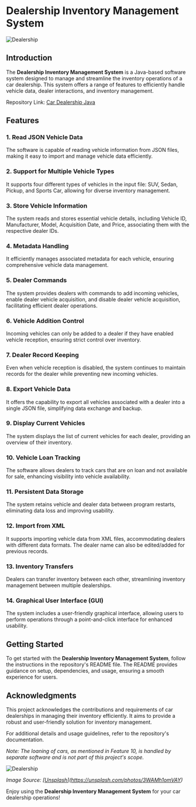 # Dealership Inventory Management System

![Dealership](dealership.jpg)

## Introduction

The **Dealership Inventory Management System** is a Java-based software system designed to manage and streamline the inventory operations of a car dealership. This system offers a range of features to efficiently handle vehicle data, dealer interactions, and inventory management.

Repository Link: [Car Dealership Java](https://github.com/Guacamoley/Car-Dealership-Java)

## Features

### 1. Read JSON Vehicle Data

The software is capable of reading vehicle information from JSON files, making it easy to import and manage vehicle data efficiently.

### 2. Support for Multiple Vehicle Types

It supports four different types of vehicles in the input file: SUV, Sedan, Pickup, and Sports Car, allowing for diverse inventory management.

### 3. Store Vehicle Information

The system reads and stores essential vehicle details, including Vehicle ID, Manufacturer, Model, Acquisition Date, and Price, associating them with the respective dealer IDs.

### 4. Metadata Handling

It efficiently manages associated metadata for each vehicle, ensuring comprehensive vehicle data management.

### 5. Dealer Commands

The system provides dealers with commands to add incoming vehicles, enable dealer vehicle acquisition, and disable dealer vehicle acquisition, facilitating efficient dealer operations.

### 6. Vehicle Addition Control

Incoming vehicles can only be added to a dealer if they have enabled vehicle reception, ensuring strict control over inventory.

### 7. Dealer Record Keeping

Even when vehicle reception is disabled, the system continues to maintain records for the dealer while preventing new incoming vehicles.

### 8. Export Vehicle Data

It offers the capability to export all vehicles associated with a dealer into a single JSON file, simplifying data exchange and backup.

### 9. Display Current Vehicles

The system displays the list of current vehicles for each dealer, providing an overview of their inventory.

### 10. Vehicle Loan Tracking

The software allows dealers to track cars that are on loan and not available for sale, enhancing visibility into vehicle availability.

### 11. Persistent Data Storage

The system retains vehicle and dealer data between program restarts, eliminating data loss and improving usability.

### 12. Import from XML

It supports importing vehicle data from XML files, accommodating dealers with different data formats. The dealer name can also be edited/added for previous records.

### 13. Inventory Transfers

Dealers can transfer inventory between each other, streamlining inventory management between multiple dealerships.

### 14. Graphical User Interface (GUI)

The system includes a user-friendly graphical interface, allowing users to perform operations through a point-and-click interface for enhanced usability.

## Getting Started

To get started with the **Dealership Inventory Management System**, follow the instructions in the repository's README file. The README provides guidance on setup, dependencies, and usage, ensuring a smooth experience for users.

## Acknowledgments

This project acknowledges the contributions and requirements of car dealerships in managing their inventory efficiently. It aims to provide a robust and user-friendly solution for inventory management.

For additional details and usage guidelines, refer to the repository's documentation.

*Note: The loaning of cars, as mentioned in Feature 10, is handled by separate software and is not part of this project's scope.*

![Dealership](dealership.jpg)

*Image Source: [[Unsplash](https://unsplash.com/photos/P0IvTlcl_s0)](https://unsplash.com/photos/3WAMh1omVAY)*

Enjoy using the **Dealership Inventory Management System** for your car dealership operations!
